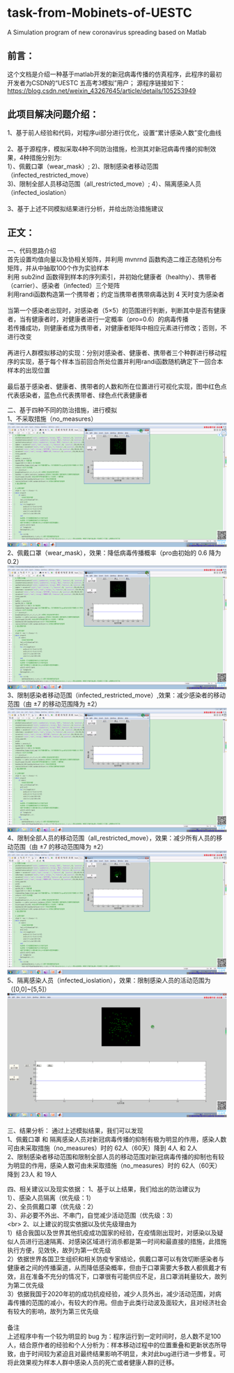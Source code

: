 # task-from-Mobinets-of-UESTC
A Simulation program of new coronavirus spreading based on Matlab

前言：
----
这个文档是介绍一种基于matlab开发的新冠病毒传播的仿真程序，此程序的最初开发者为CSDN的“UESTC 五高考3模拟”用户；
源程序链接如下：https://blog.csdn.net/weixin_43267645/article/details/105253949

此项目解决问题介绍：
----
1、基于前人经验和代码，对程序ui部分进行优化，设置“累计感染人数”变化曲线<br>
<br>
2、基于源程序，模拟采取4种不同防治措施，检测其对新冠病毒传播的抑制效果，4种措施分别为:<br>
1）、佩戴口罩（wear_mask）; 2)、限制感染者移动范围（infected_restricted_move）<br>
3)、限制全部人员移动范围（all_restricted_move）; 4）、隔离感染人员（infected_ioslation）<br>
<br>
3、基于上述不同模拟结果进行分析，并给出防治措施建议<br>

正文：
----
一、代码思路介绍 <br>
首先设置均值向量以及协相关矩阵，并利用 mvnrnd 函数构造二维正态随机分布矩阵，并从中抽取100个作为实验样本<br>
利用 sub2ind 函数得到样本的序列索引，并初始化健康者（healthy）、携带者（carrier）、感染者（infected）三个矩阵<br>
利用randi函数构造第一个携带者；约定当携带者携带病毒达到 4 天时变为感染者<br>
<br>
当第一个感染者出现时，对感染者（5×5）的范围进行判断，判断其中是否有健康者，当有健康者时，对健康者进行一定概率（pro=0.6）的病毒传播<br>
若传播成功，则健康者成为携带者，对健康者矩阵中相应元素进行修改；否则，不进行改变<br>
<br>
再进行人群模拟移动的实现：分别对感染者、健康者、携带者三个种群进行移动程序的实现，基于每个样本当前回合所处位置并利用randi函数随机确定下一回合本样本的出现位置<br>
<br>
最后基于感染者、健康者、携带者的人数和所在位置进行可视化实现，图中红色点代表感染者，蓝色点代表携带者、绿色点代表健康者<br>

二、基于四种不同的防治措施，进行模拟<br>
1、不采取措施（no_measures）<br>
![image](https://github.com/Swite007/task-from-Mobinets-of-UESTC/blob/main/no_measures.gif)<br>
2、佩戴口罩（wear_mask），效果：降低病毒传播概率（pro由初始的 0.6 降为 0.2）<br>
![image](https://github.com/Swite007/task-from-Mobinets-of-UESTC/blob/main/wear_mask.gif)<br>
3、限制感染者移动范围（infected_restricted_move）,效果：减少感染者的移动范围（由 ±7 的移动范围降为 ±2）<br>
![image](https://github.com/Swite007/task-from-Mobinets-of-UESTC/blob/main/infected_restricted_move.gif)<br>
4、限制全部人员的移动范围（all_restricted_move），效果：减少所有人员的移动范围（由 ±7 的移动范围降为 ±2）<br>
![image](https://github.com/Swite007/task-from-Mobinets-of-UESTC/blob/main/all_restricted_move.gif)<br>
5、隔离感染人员（infected_ioslation），效果：限制感染人员的活动范围为（[0,0]~[5,5]）<br>
![image](https://github.com/Swite007/task-from-Mobinets-of-UESTC/blob/main/infected_ioslation.gif)<br>
<br>
三、结果分析：
通过上述模拟结果，我们可以发现<br>
1、佩戴口罩 和 隔离感染人员对新冠病毒传播的抑制有极为明显的作用，感染人数可由未采取措施（no_measures）时的 62人（60天）降到 4人 和 2人<br>
2、限制感染者移动范围和限制全部人员的移动范围对新冠病毒传播的抑制也有较为明显的作用，感染人数可由未采取措施（no_measures）时的 62人（60天）降到 23人 和 19人<br>

四、相关建议以及现实依据：
1、基于以上结果，我们给出的防治建议为<br>
1）、感染人员隔离（优先级：1）<br>
2）、全员佩戴口罩（优先级：2）<br>
3）、非必要不外出、不串门，自觉减少活动范围（优先级：3）<br>
\<br>
2、以上建议的现实依据以及优先级理由为<br>
1）结合我国以及世界其他抗疫成功国家的经验，在疫情刚出现时，对感染以及疑似人员进行迅速隔离、对感染区域进行消杀都是第一时间和最直接的措施，此措施执行方便，见效快，故列为第一优先级<br>
2）依据世界各国卫生组织和相关防疫专家结论，佩戴口罩可以有效切断感染者与健康者之间的传播渠道，从而降低感染概率，但由于口罩需要大多数人都佩戴才有效，且在准备不充分的情况下，口罩很有可能供应不足，且口罩消耗量较大，故列为第二优先级<br>
3）依据我国于2020年初的成功抗疫经验，减少人员外出，减少活动范围，对病毒传播的范围的减小，有较大的作用。但由于此类行动波及面较大，且对经济社会有较大的影响，故列为第三优先级<br>
<br>
备注<br>
上述程序中有一个较为明显的 bug 为：程序运行到一定时间时，总人数不足100人，结合原作者的经验和个人分析为：样本移动过程中的位置重叠和更新状态所导致，由于时间较为紧迫且对最终结果影响不明显，未对此bug进行进一步修复。可将此效果视为样本人群中感染人员的死亡或者健康人群的迁移。
